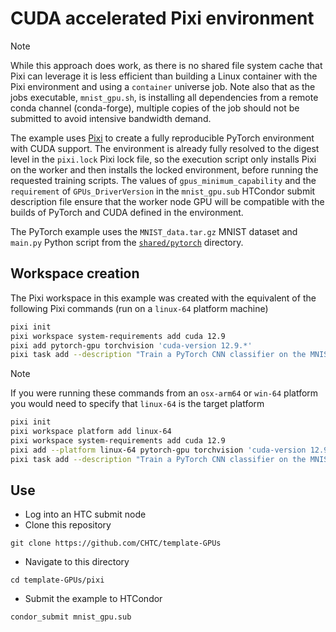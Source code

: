 # CUDA accelerated Pixi environment

> [!NOTE]
> While this approach does work, as there is no shared file system cache that Pixi can leverage it is less efficient than building a Linux container with the Pixi environment and using a `container` universe job.
> Note also that as the jobs executable, `mnist_gpu.sh`, is installing all dependencies from a remote conda channel (conda-forge), multiple copies of the job should not be submitted to avoid intensive bandwidth demand.

The example uses [Pixi](https://pixi.sh/) to create a fully reproducible PyTorch environment with CUDA support.
The environment is already fully resolved to the digest level in the `pixi.lock` Pixi lock file, so the execution script only installs Pixi on the worker and then installs the locked environment, before running the requested training scripts.
The values of `gpus_minimum_capability` and the `requirement` of `GPUs_DriverVersion` in the `mnist_gpu.sub` HTCondor submit description file ensure that the worker node GPU will be compatible with the builds of PyTorch and CUDA defined in the environment.

The PyTorch example uses the `MNIST_data.tar.gz` MNIST dataset and `main.py` Python script from the [`shared/pytorch`](https://github.com/CHTC/templates-GPUs/tree/master/shared/pytorch) directory.

## Workspace creation

The Pixi workspace in this example was created with the equivalent of the following Pixi commands (run on a `linux-64` platform machine)

```bash
pixi init
pixi workspace system-requirements add cuda 12.9
pixi add pytorch-gpu torchvision 'cuda-version 12.9.*'
pixi task add --description "Train a PyTorch CNN classifier on the MNIST dataset" train "python ./main.py --epochs 20 --save-model"
```

> [!NOTE]
> If you were running these commands from an `osx-arm64` or `win-64` platform you would need to specify that `linux-64` is the target platform
>
> ```bash
> pixi init
> pixi workspace platform add linux-64
> pixi workspace system-requirements add cuda 12.9
> pixi add --platform linux-64 pytorch-gpu torchvision 'cuda-version 12.9.*'
> pixi task add --description "Train a PyTorch CNN classifier on the MNIST dataset" train "python ./main.py --epochs 20 --save-model"
> ```

## Use

* Log into an HTC submit node
* Clone this repository

```
git clone https://github.com/CHTC/template-GPUs
```

* Navigate to this directory

```
cd template-GPUs/pixi
```

* Submit the example to HTCondor

```
condor_submit mnist_gpu.sub
```

